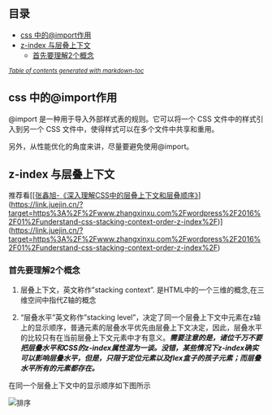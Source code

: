## 目录
- [css 中的@import作用](#css----import--)
- [z-index 与层叠上下文](#z-index-------)
  * [首先要理解2个概念](#-----2---)

<small><i><a href='http://ecotrust-canada.github.io/markdown-toc/'>Table of contents generated with markdown-toc</a></i></small>

## css 中的@import作用

@import 是一种用于导入外部样式表的规则。它可以将一个 CSS 文件中的样式引入到另一个 CSS 文件中，使得样式可以在多个文件中共享和重用。

另外，从性能优化的角度来讲，尽量要避免使用@import。

## z-index 与层叠上下文

推荐看[[[张鑫旭-《深入理解CSS中的层叠上下文和层叠顺序》](https://link.juejin.cn/?target=https%3A%2F%2Fwww.zhangxinxu.com%2Fwordpress%2F2016%2F01%2Funderstand-css-stacking-context-order-z-index%2F)](https://link.juejin.cn/?target=https%3A%2F%2Fwww.zhangxinxu.com%2Fwordpress%2F2016%2F01%2Funderstand-css-stacking-context-order-z-index%2F)](https://link.juejin.cn/?target=https%3A%2F%2Fwww.zhangxinxu.com%2Fwordpress%2F2016%2F01%2Funderstand-css-stacking-context-order-z-index%2F)

### 首先要理解2个概念

1. 层叠上下文，英文称作”stacking context”. 是HTML中的一个三维的概念,在三维空间中指代Z轴的概念

2. “层叠水平”英文称作”stacking level”，决定了同一个层叠上下文中元素在z轴上的显示顺序，普通元素的层叠水平优先由层叠上下文决定，因此，层叠水平的比较只有在当前层叠上下文元素中才有意义。***需要注意的是，诸位千万不要把层叠水平和CSS的z-index属性混为一谈。没错，某些情况下z-index确实可以影响层叠水平，但是，只限于定位元素以及flex盒子的孩子元素；而层叠水平所有的元素都存在。***

在同一个层叠上下文中的显示顺序如下图所示

![排序](https://image.zhangxinxu.com/image/blog/201601/2016-01-09_211116.png)